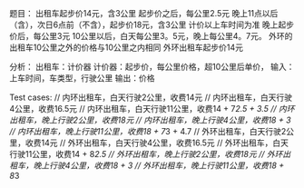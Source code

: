 题目：
出租车起步价14元，含3公里
起步价之后，每公里2.5元
晚上11点以后（含），次日6点前（不含），起步价18元，含3公里
计价以上车时间为准
晚上起步价后，每公里3元
10公里以后，白天每公里3。5元，晚上每公里4。7元。
外环的出租车10公里之外的价格与10公里之内相同
外环出租车起步价14元

分析：
出租车：计价器
计价器：起步价，每公里价格，超10公里后单价，
输入：上车时间，车类型，行驶公里
输出：价格

Test cases:
// 内环出租车，白天行驶2公里，收费14元
// 内环出租车，白天行驶4公里，收费16.5元
// 内环出租车，白天行驶11公里，收费14 + 7*2.5 + 3.5
// 内环出租车，晚上行驶2公里，收费18元
// 内环出租车，晚上行驶4公里，收费18 + 3
// 内环出租车，晚上行驶11公里，收费18 + 7*3 + 4.7
// 外环出租车，白天行驶2公里，收费14元
// 外环出租车，白天行驶4公里，收费16.5元
// 外环出租车，白天行驶11公里，收费14 + 8*2.5
// 外环出租车，晚上行驶2公里，收费18元
// 外环出租车，晚上行驶4公里，收费18 + 3
// 外环出租车，晚上行驶11公里，收费18 + 8*3